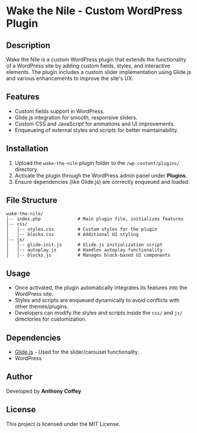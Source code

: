 # Wake the Nile - Custom WordPress Plugin

## Description
Wake the Nile is a custom WordPress plugin that extends the functionality of a WordPress site by adding custom fields, styles, and interactive elements. The plugin includes a custom slider implementation using Glide.js and various enhancements to improve the site's UX.

## Features
- Custom fields support in WordPress.
- Glide.js integration for smooth, responsive sliders.
- Custom CSS and JavaScript for animations and UI improvements.
- Enqueueing of external styles and scripts for better maintainability.

## Installation
1. Upload the `wake-the-nile` plugin folder to the `/wp-content/plugins/` directory.
2. Activate the plugin through the WordPress admin panel under **Plugins**.
3. Ensure dependencies (like Glide.js) are correctly enqueued and loaded.

## File Structure
```
wake-the-nile/
│-- index.php              # Main plugin file, initializes features
│-- css/
│   │-- styles.css         # Custom styles for the plugin
│   │-- blocks.css         # Additional UI styling
│-- js/
│   │-- glide-init.js      # Glide.js initialization script
│   │-- autoplay.js        # Handles autoplay functionality
│   │-- blocks.js          # Manages block-based UI components
```

## Usage
- Once activated, the plugin automatically integrates its features into the WordPress site.
- Styles and scripts are enqueued dynamically to avoid conflicts with other themes/plugins.
- Developers can modify the styles and scripts inside the `css/` and `js/` directories for customization.

## Dependencies
- [Glide.js](https://glidejs.com/) - Used for the slider/carousel functionality.
- WordPress

## Author
Developed by **Anthony Coffey**

## License
This project is licensed under the MIT License.


